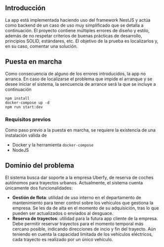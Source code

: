 ## Introducción
La app está implementada haciendo uso del framework NestJS y actúa como backend de un caso de uso muy simplificado que se detalla a continuación.
El proyecto contiene múltiples errores de diseño y estilo, además de no respetar criterios de buenas prácticas de desarrollo, principios SOLID, estándares, etc. El objetivo de la prueba es localizarlos y, en su caso, comentar una solución.

## Puesta en marcha
Como consecuencia de alguno de los errores introducidos, la app no arranca. En caso de localizarse el problema que impide el arranque y se desee iniciar el sistema, la sencuencia de arrance será la que se incluye a continuación

```shell
npm install
docker-compose up -d
npm run start:dev
```

### Requisitos previos
Como paso previo a la puesta en marcha, se requiere la existencia de una instalación válida de
 - Docker y la herramienta `docker-compose`
 - NodeJS

## Dominio del problema
El sistema busca dar soporte a la empresa Uberfy, de reserva de coches autónomos para trayectos urbanos. Actualmente, el sistema cuenta únicamente dos funcionalidades:
- **Gestión de flota**: utilidad de uso interno en el departamento de mantenimiento para tener control sobre los vehículos que gestiona la empresa. Se les da de alta en el momento de su adquisición, tras lo que pueden ser actualizados o enviados al desguace.
- **Reserva de trayectos**: utilidad para la futura app cliente de la empresa. Debe permitir reservar trayectos para el momento temporal más cercano posible, indicando direcciones de incio y fin del trayecto. Aún teniendo en cuenta la capacidad limitada de los vehículos eléctricos, cada trayecto es realizado por un único vehículo.